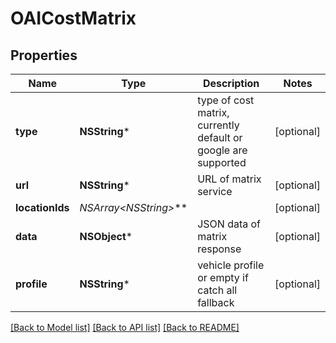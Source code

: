 # OAICostMatrix

## Properties
Name | Type | Description | Notes
------------ | ------------- | ------------- | -------------
**type** | **NSString*** | type of cost matrix, currently default or google are supported | [optional] 
**url** | **NSString*** | URL of matrix service | [optional] 
**locationIds** | **NSArray&lt;NSString*&gt;*** |  | [optional] 
**data** | **NSObject*** | JSON data of matrix response | [optional] 
**profile** | **NSString*** | vehicle profile or empty if catch all fallback | [optional] 

[[Back to Model list]](../README.md#documentation-for-models) [[Back to API list]](../README.md#documentation-for-api-endpoints) [[Back to README]](../README.md)


